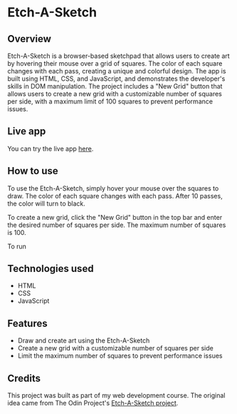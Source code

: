 # Etch-A-Sketch
## Overview
Etch-A-Sketch is a browser-based sketchpad that allows users to create art by hovering their mouse over a grid of squares. The color of each square changes with each pass, creating a unique and colorful design. The app is built using HTML, CSS, and JavaScript, and demonstrates the developer's skills in DOM manipulation. The project includes a "New Grid" button that allows users to create a new grid with a customizable number of squares per side, with a maximum limit of 100 squares to prevent performance issues.

## Live app
You can try the live app [here](https://edwardjohnfelicia.github.io/Etch-A-Sketch/).

## How to use
To use the Etch-A-Sketch, simply hover your mouse over the squares to draw. The color of each square changes with each pass. After 10 passes, the color will turn to black.

To create a new grid, click the "New Grid" button in the top bar and enter the desired number of squares per side. The maximum number of squares is 100.

To run

## Technologies used
* HTML
* CSS
* JavaScript

## Features
* Draw and create art using the Etch-A-Sketch
* Create a new grid with a customizable number of squares per side
* Limit the maximum number of squares to prevent performance issues

## Credits
This project was built as part of my web development course. The original idea came from The Odin Project's [Etch-A-Sketch project](https://www.theodinproject.com/lessons/foundations-etch-a-sketch).